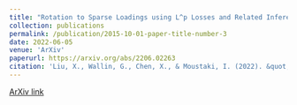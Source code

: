 ```yaml
---
title: "Rotation to Sparse Loadings using L^p Losses and Related Inference Problems"
collection: publications
permalink: /publication/2015-10-01-paper-title-number-3
date: 2022-06-05
venue: 'ArXiv'
paperurl: https://arxiv.org/abs/2206.02263
citation: 'Liu, X., Wallin, G., Chen, X., & Moustaki, I. (2022). &quot;Rotation to Sparse Loadings using L^p Losses and Related Inference Problems.&quot; <i>ArXiv</i>.'
---
```

[ArXiv link](https://arxiv.org/abs/2206.02263)


